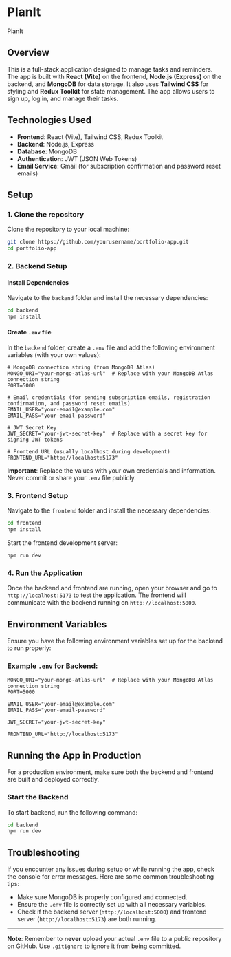 # PlanIt
PlanIt

## Overview
This is a full-stack application designed to manage tasks and reminders. The app is built with **React (Vite)** on the frontend, **Node.js (Express)** on the backend, and **MongoDB** for data storage. It also uses **Tailwind CSS** for styling and **Redux Toolkit** for state management. The app allows users to sign up, log in, and manage their tasks.

## Technologies Used
- **Frontend**: React (Vite), Tailwind CSS, Redux Toolkit
- **Backend**: Node.js, Express
- **Database**: MongoDB
- **Authentication**: JWT (JSON Web Tokens)
- **Email Service**: Gmail (for subscription confirmation and password reset emails)

## Setup

### 1. Clone the repository
Clone the repository to your local machine:
```bash
git clone https://github.com/yourusername/portfolio-app.git
cd portfolio-app
```

### 2. Backend Setup

#### Install Dependencies
Navigate to the `backend` folder and install the necessary dependencies:
```bash
cd backend
npm install
```

#### Create `.env` file
In the `backend` folder, create a `.env` file and add the following environment variables (with your own values):

```dotenv
# MongoDB connection string (from MongoDB Atlas)
MONGO_URI="your-mongo-atlas-url"  # Replace with your MongoDB Atlas connection string
PORT=5000

# Email credentials (for sending subscription emails, registration confirmation, and password reset emails)
EMAIL_USER="your-email@example.com"
EMAIL_PASS="your-email-password"

# JWT Secret Key
JWT_SECRET="your-jwt-secret-key"  # Replace with a secret key for signing JWT tokens

# Frontend URL (usually localhost during development)
FRONTEND_URL="http://localhost:5173"
```

**Important**: Replace the values with your own credentials and information. Never commit or share your `.env` file publicly.

### 3. Frontend Setup

Navigate to the `frontend` folder and install the necessary dependencies:
```bash
cd frontend
npm install
```

Start the frontend development server:
```bash
npm run dev
```

### 4. Run the Application
Once the backend and frontend are running, open your browser and go to `http://localhost:5173` to test the application. The frontend will communicate with the backend running on `http://localhost:5000`.

## Environment Variables

Ensure you have the following environment variables set up for the backend to run properly:

### Example `.env` for Backend:
```dotenv
MONGO_URI="your-mongo-atlas-url"  # Replace with your MongoDB Atlas connection string
PORT=5000

EMAIL_USER="your-email@example.com"
EMAIL_PASS="your-email-password"

JWT_SECRET="your-jwt-secret-key"

FRONTEND_URL="http://localhost:5173"
```


## Running the App in Production

For a production environment, make sure both the backend and frontend are built and deployed correctly.

### Start the Backend
To start backend, run the following command:

```bash
cd backend
npm run dev
```


## Troubleshooting

If you encounter any issues during setup or while running the app, check the console for error messages. Here are some common troubleshooting tips:

- Make sure MongoDB is properly configured and connected.
- Ensure the `.env` file is correctly set up with all necessary variables.
- Check if the backend server (`http://localhost:5000`) and frontend server (`http://localhost:5173`) are both running.


---
**Note**: Remember to **never** upload your actual `.env` file to a public repository on GitHub. Use `.gitignore` to ignore it from being committed.
